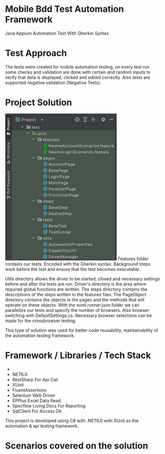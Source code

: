 # Mobile Bdd Test Automation Framework
Java Appium Automation Test With Gherkin Syntax

# Test Approach
The tests were created for mobile automation testing, on every test run some checks and validation are done with certain and random inputs to verify that data is displayed, clicked and edited correctly. Also tests are supported negative validation (Negative Tests).


# Project Solution
![img.png](img.png)
Features folder contains our tests. Encoded with the Gherkin syntax. Background steps work before the test and ensure that the test becomes executable. 

Utils directory allows the driver to be started, closed and necessary settings before and after the tests are run. 
Driver's directory is the area where required global functions are written. 
The steps directory contains the descriptions of the steps written in the features files. 
The PageObject directory contains the objects in the pages and the methods that will operate on these objects. 
With the xunit.runner.json folder we can parallelize our tests and specify the number of browsers. 
Also browser switching with DefaultSettings.cs. 
Necessary browser selections can be made for the crossbrowser testing.


This type of solution was used for better code reusability, maintainability of the automation testing framework.


# Framework / Libraries / Tech Stack

*
* NET6.0
* RestSharp For Api Call
* XUnit
* FluentAssertions
* Selenium Web Driver
* EPPlus Excel Data Read
* Specflow Living Docs For Reporting
* SqlClient For Access Db

This project is developed using C# with .NET6.0 with XUnit as the automation & api testing framework.



# Scenarios covered on the solution
